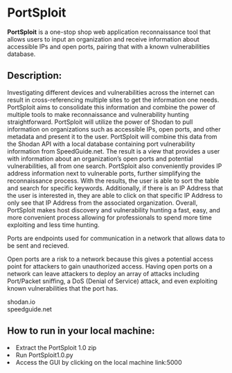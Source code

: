 # PortSploit

**PortSploit** is a one-stop shop web application reconnaissance tool that allows users to input an organization and receive information about accessible IPs and open ports, pairing that with a known vulnerabilities database.


## Description: 
Investigating different devices and vulnerabilities across the internet can result in cross-referencing multiple sites to get the information one needs. 
PortSploit aims to consolidate this information and combine the power of multiple tools to make reconnaissance and vulnerability hunting straightforward. 
PortSploit will utilize the power of Shodan to pull information on organizations such as accessible IPs, open ports, and other metadata and present it to the user. 
PortSploit will combine this data from the Shodan API with a local database containing port vulnerability information from SpeedGuide.net. 
The result is a view that provides a user with information about an organization’s open ports and potential vulnerabilities, all from one search. 
PortSploit also conveniently provides IP address information next to vulnerable ports, further simplifying the reconnaissance process. 
With the results, the user is able to sort the table and search for specific keywords. 
Additionally, if there is an IP Address that the user is interested in, they are able to click on that specific IP Address to only see that IP Address from the associated organization. 
Overall, PortSploit makes host discovery and vulnerability hunting a fast, easy, and more convenient process allowing for professionals to spend more time exploiting and less time hunting.

Ports are endpoints used for communication in a network that allows data to be sent and recieved. 

Open ports are a risk to a network because this gives a potential access point for attackers to gain unauthorized access. 
Having open ports on a network can leave attackers to deploy an array of attacks including Port/Packet sniffing, a DoS (Denial of Service) attack, 
and even exploiting known vulnerabilities that the port has. 



shodan.io </br>
speedguide.net </br>

## How to run in your local machine: 

<li>Extract the PortSploit 1.0 zip </li>
<li>Run PortSploit1.0.py</li>
<li>Access the GUI by clicking on the local machine link:5000 </li>
